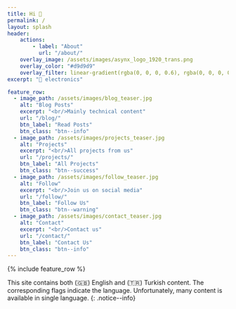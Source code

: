 ```yaml
---
title: Hi 👋
permalink: /
layout: splash
header:
    actions:
        - label: "About"
          url: "/about/"
    overlay_image: /assets/images/asynx_logo_1920_trans.png
    overlay_color: "#d9d9d9"
    overlay_filter: linear-gradient(rgba(0, 0, 0, 0.6), rgba(0, 0, 0, 0.8))
excerpt: "💙 electronics"

feature_row:
  - image_path: /assets/images/blog_teaser.jpg
    alt: "Blog Posts"
    excerpt: "<br/>Mainly technical content"
    url: "/blog/"
    btn_label: "Read Posts"
    btn_class: "btn--info"
  - image_path: /assets/images/projects_teaser.jpg
    alt: "Projects"
    excerpt: "<br/>All projects from us"
    url: "/projects/"
    btn_label: "All Projects"
    btn_class: "btn--success"
  - image_path: /assets/images/follow_teaser.jpg
    alt: "Follow"
    excerpt: "<br/>Join us on social media"
    url: "/follow/"
    btn_label: "Follow Us"
    btn_class: "btn--warning"
  - image_path: /assets/images/contact_teaser.jpg
    alt: "Contact"
    excerpt: "<br/>Contact us"
    url: "/contact/"
    btn_label: "Contact Us"
    btn_class: "btn--info"
---
```


{% include feature_row %}

This site contains both (🇬🇧) English and (🇹🇷) Turkish content. The
corresponding flags indicate the language. Unfortunately, many content is
available in single language.
{: .notice--info}
